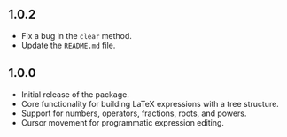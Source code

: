 ## 1.0.2

- Fix a bug in the `clear` method.
- Update the `README.md` file.

## 1.0.0

- Initial release of the package.
- Core functionality for building LaTeX expressions with a tree structure.
- Support for numbers, operators, fractions, roots, and powers.
- Cursor movement for programmatic expression editing.

